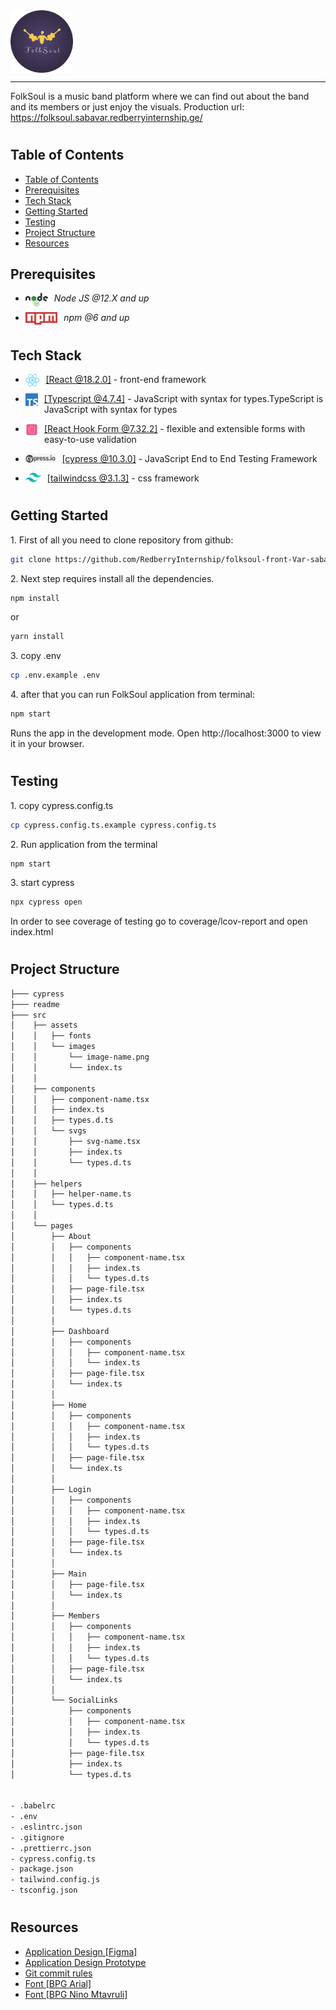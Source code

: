  <div style="display:flex; align-items: center">
  <img src="readme/assets/Logo.png" alt="logo" height="100" style="margin-right: 20px" />
</div>

---

FolkSoul is a music band platform where we can find out about the band and its members or just enjoy the visuals.
Production url: https://folksoul.sabavar.redberryinternship.ge/

#

## Table of Contents

- [Table of Contents](#table-of-contents)
- [Prerequisites](#prerequisites)
- [Tech Stack](#tech-stack)
- [Getting Started](#getting-started)
- [Testing](#testing)
- [Project Structure](#project-structure)
- [Resources](#resources)

## Prerequisites

- <img style="padding-right:10px;" align="left"  src="readme/assets/NodeJs.png"   height="22"/> <p>_Node JS @12.X and up_</p>
- <img style="padding-right:10px;" align="left"  src="readme/assets/Npm.png"   height="20"/> <p>_npm @6 and up_</p>

#

## Tech Stack

- <img style="padding-right:10px;" align="left"  src="readme/assets/React.png"   height="20"/> <p><a href="https://reactjs.org/" target="_blank">[React @18.2.0]</a> - front-end framework<p/>

- <img style="padding-right:10px;" align="left"  src="readme/assets/Typescript.png"   height="20"/> <p><a href="https://www.typescriptlang.org/" target="_blank">[Typescript @4.7.4]</a> - JavaScript with syntax for types.TypeScript is JavaScript with syntax for types<p/>

- <img style="padding-right:10px;" align="left"  src="readme/assets/ReactHookForm.png"   height="20"/> <p><a href="https://react-hook-form.com/" target="_blank">[React Hook Form @7.32.2]</a> - flexible and extensible forms with easy-to-use validation<p/>

- <img style="padding-right:10px;" align="left"  src="readme/assets/Cypress.png"   height="15"/> <p><a href="https://www.cypress.io/" target="_blank">[cypress @10.3.0]</a> - JavaScript End to End Testing Framework<p/>

- <img style="padding-right:10px;" align="left"  src="readme/assets/TailwindLogo.png"   height="15"/> <p><a href="https://tailwindcss.com/" target="_blank">[tailwindcss @3.1.3]</a> - css framework<p/>

#

## Getting Started

1\. First of all you need to clone repository from github:

```sh
git clone https://github.com/RedberryInternship/folksoul-front-Var-saba.git
```

2\. Next step requires install all the dependencies.

```sh
npm install
```

or

```sh
yarn install
```

3\. copy .env

```sh
cp .env.example .env
```

4\. after that you can run FolkSoul application from terminal:

```sh
npm start
```

Runs the app in the development mode. Open http://localhost:3000 to view it in your browser.

#

## Testing

1\. copy cypress.config.ts

```sh
cp cypress.config.ts.example cypress.config.ts
```

2\. Run application from the terminal

```sh
npm start
```

3\. start cypress

```sh
npx cypress open
```

In order to see coverage of testing go to coverage/lcov-report and open index.html

#

## Project Structure

```bash
├─── cypress
├─── readme
├─── src
│    ├── assets
│    │   ├── fonts
│    │   └── images
│    │       └── image-name.png
│    │       └── index.ts
│    │
│    ├── components
│    │   ├── component-name.tsx
│    │   ├── index.ts
│    │   ├── types.d.ts
│    │   └── svgs
│    │       ├── svg-name.tsx
│    │       ├── index.ts
│    │       └── types.d.ts
│    │
│    ├── helpers
│    │   ├── helper-name.ts
│    │   └── types.d.ts
│    │
│    └── pages
│        ├── About
│        │   ├── components
│        │   │   ├── component-name.tsx
│        │   │   ├── index.ts
│        │   │   └── types.d.ts
│        │   ├── page-file.tsx
│        │   ├── index.ts
│        │   └── types.d.ts
│        │
│        ├── Dashboard
│        │   ├── components
│        │   │   ├── component-name.tsx
│        │   │   └── index.ts
│        │   ├── page-file.tsx
│        │   └── index.ts
│        │
│        ├── Home
│        │   ├── components
│        │   │   ├── component-name.tsx
│        │   │   ├── index.ts
│        │   │   └── types.d.ts
│        │   ├── page-file.tsx
│        │   └── index.ts
│        │
│        ├── Login
│        │   ├── components
│        │   │   ├── component-name.tsx
│        │   │   ├── index.ts
│        │   │   └── types.d.ts
│        │   ├── page-file.tsx
│        │   └── index.ts
│        │
│        ├── Main
│        │   ├── page-file.tsx
│        │   └── index.ts
│        │
│        ├── Members
│        │   ├── components
│        │   │   ├── component-name.tsx
│        │   │   ├── index.ts
│        │   │   └── types.d.ts
│        │   ├── page-file.tsx
│        │   └── index.ts
│        │
│        └── SocialLinks
│            ├── components
│            │   ├── component-name.tsx
│            │   ├── index.ts
│            │   └── types.d.ts
│            ├── page-file.tsx
│            ├── index.ts
│            └── types.d.ts


- .babelrc
- .env
- .eslintrc.json
- .gitignore
- .prettierrc.json
- cypress.config.ts
- package.json
- tailwind.config.js
- tsconfig.json

```

#

## Resources

- [Application Design [Figma]](https://www.figma.com/file/ferG8kznuy5s0hMhMZa2Hi/FolkSoul---Bootcamp?node-id=0%3A1)
- [Application Design Prototype](https://www.figma.com/proto/ferG8kznuy5s0hMhMZa2Hi/FolkSoul-Bootcamp?node-id=0%3A1&scaling=contain&page-id=0%3A1)
- [Git commit rules](https://redberry.gitbook.io/resources/git-is-semantikuri-komitebi)
- [Font [BPG Arial]](https://fonts.ge/ka/font/13/BPG-Arial)
- [Font [BPG Nino Mtavruli]](https://fonts.ge/ka/font/143/BPG-Nino-Mtavruli)
